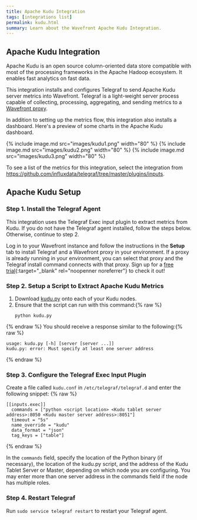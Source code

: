```yaml
---
title: Apache Kudu Integration
tags: [integrations list]
permalink: kudu.html
summary: Learn about the Wavefront Apache Kudu Integration.
---
```

## Apache Kudu Integration

Apache Kudu is an open source column-oriented data store compatible with most of the processing frameworks in the Apache Hadoop ecosystem. It enables fast analytics on fast data.

This integration installs and configures Telegraf to send Apache Kudu server metrics into Wavefront. Telegraf is a light-weight server process capable of collecting, processing, aggregating, and sending metrics to a [Wavefront proxy](https://docs.wavefront.com/proxies.html).

In addition to setting up the metrics flow, this integration also installs a dashboard. Here's a preview of some charts in the Apache Kudu dashboard.

{% include image.md src="images/kudu1.png" width="80" %}
{% include image.md src="images/kudu2.png" width="80" %}
{% include image.md src="images/kudu3.png" width="80" %}


To see a list of the metrics for this integration, select the integration from <https://github.com/influxdata/telegraf/tree/master/plugins/inputs>.
## Apache Kudu Setup



### Step 1. Install the Telegraf Agent

This integration uses the Telegraf Exec input plugin to extract metrics from Kudu.
If you do not have the Telegraf agent installed, follow the steps below. Otherwise, continue to step 2.

Log in to your Wavefront instance and follow the instructions in the **Setup** tab to install Telegraf and a Wavefront proxy in your environment. If a proxy is already running in your environment, you can select that proxy and the Telegraf install command connects with that proxy. Sign up for a [free trial](https://tanzu.vmware.com/observability?utm_source=docs.vmware.com&utm_medium=referral&utm_campaign=docs-front-page){:target="_blank" rel="noopenner noreferrer"} to check it out!

### Step 2. Setup a Script to Extract Apache Kudu Metrics

1. Download [kudu.py](https://github.com/wavefrontHQ/integrations/blob/master/kudu/kudu.py) onto each of your Kudu nodes.
2. Ensure that the script can run with this command:{% raw %}
   ```
   python kudu.py
   ```
{% endraw %}
   You should receive a response similar to the following:{% raw %}
   ```
   usage: kudu.py [-h] [server [server ...]]
   kudu.py: error: Must specify at least one server address
   ```
{% endraw %}

### Step 3. Configure the Telegraf Exec Input Plugin

Create a file called `kudu.conf` in `/etc/telegraf/telegraf.d` and enter the following snippet:
{% raw %}
   ```
   [[inputs.exec]]
     commands = ["python <script location> <Kudu tablet server address>:8050 <Kudu master server address>:8051"]
     timeout = "5s"
     name_override = "kudu"
     data_format = "json"
     tag_keys = ["table"]

   ```
{% endraw %}

In the `commands` field, specify the location of the Python binary (if necessary), the location of the kudu.py script, and the address of the Kudu Tablet Server or Master, depending on which node you are configuring. You may enter more than one server address in the commands field if the node has multiple roles.

### Step 4. Restart Telegraf

Run `sudo service telegraf restart` to restart your Telegraf agent.



